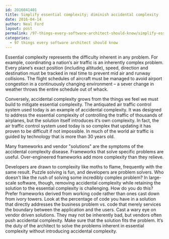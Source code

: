 ```yaml
---
id: 2016041401
title: Simplify essential complexity; diminish accidental complexity
date: 2016-04-14
author: Neal Ford
layout: post
permalink: /97-things-every-software-architect-should-know/simplify-essential-complexity+diminish-accidental-complexity
categories:
  - 97 things every software architect should know
---
```


Essential complexity represents the difficulty inherent in any problem. For example,
coordinating a nation‘s air traffic is an inherently complex problem. Every plane‘s exact position
(including altitude), speed, direction and destination must be tracked in real time to prevent mid
air and runway collisions. The flight schedules of aircraft must be managed to avoid airport
congestion in a continuously changing environment – a sever change in weather throws the entire
schedule out of whack.

Conversely, accidental complexity grows from the things we feel we must build to mitigate
essential complexity. The antiquated air traffic control system used today is an example of
accidental complexity. It was designed to address the essential complexity of controlling the
traffic of thousands of airplanes, but the solution itself introduces it‘s own complexity. In fact,
the air traffic control system used today is so complex that updating it has proven to be difficult
if not impossible. In much of the world air traffic is guided by technology that is more than 30
years old.

Many frameworks and vendor "solutions" are the symptoms of the accidental complexity
disease. Frameworks that solve specific problems are useful. Over-engineered frameworks add
more complexity than they relieve.

Developers are drawn to complexity like moths to flame, frequently with the same result. Puzzle
solving is fun, and developers are problem solvers. Who doesn't like the rush of solving some
incredibly complex problem? In large-scale software, though, removing accidental complexity
while retaining the solution to the essential complexity is challenging.
How do you do this? Prefer frameworks derived from working code rather than ones cast down
from ivory towers. Look at the percentage of code you have in a solution that directly addresses
the business problem vs. code that merely services the boundary between the application and the
users. Cast a wary eye on vendor driven solutions. They may not be inherently bad, but vendors
often push accidental complexity. Make sure that the solution fits the problem.
It‘s the duty of the architect to solve the problems inherent in essential complexity without
introducing accidental complexity.
